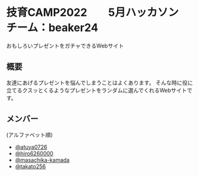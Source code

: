 # 技育CAMP2022　　5月ハッカソン　　チーム：beaker24

おもしろいプレゼントをガチャできるWebサイト

## 概要

友達にあげるプレゼントを悩んでしまうことはよくあります。
そんな時に役に立てるクスッとくるようなプレゼントをランダムに選んでくれるWebサイトです。

## メンバー

(アルファベット順)

- [@atuya0726](https://github.com/atuya0726)
- [@hiro6260000](https://github.com/hiro6260000)
- [@masachika-kamada](https://github.com/masachika-kamada)
- [@takato256](https://github.com/takato256)
